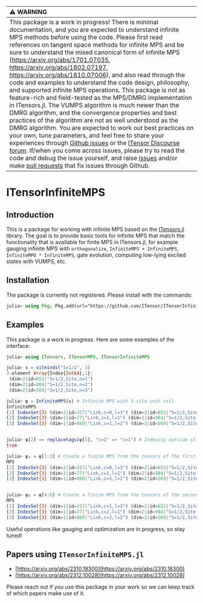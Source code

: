 | :warning: WARNING          |
|:---------------------------|
| This package is a work in progress! There is minimal documentation, and you are expected to understand infinite MPS methods before using the code. Please first read references on tangent space methods for infinite MPS and be sure to understand the mixed canonical form of infinite MPS (https://arxiv.org/abs/1701.07035, https://arxiv.org/abs/1802.07197, https://arxiv.org/abs/1810.07006), and also read through the code and examples to understand the code design, philosophy, and supported infinite MPS operations. This package is *not* as feature-rich and field-tested as the MPS/DMRG implementation in ITensors.jl. The VUMPS algorithm is much newer than the DMRG algorithm, and the convergence properties and best practices of the algorithm are not as well understood as the DMRG algorithm. You are expected to work out best practices on your own, tune parameters, and feel free to share your experiences through [Github issues](https://github.com/ITensor/ITensorInfiniteMPS.jl/issues) or the [ITensor Discourse forum](https://itensor.discourse.group/). If/when you come across issues, please try to read the code and debug the issue yourself, and raise [issues](https://github.com/ITensor/ITensorInfiniteMPS.jl/issues) and/or make [pull requests](https://github.com/ITensor/ITensorInfiniteMPS.jl/pulls) that fix issues through Github. |

# ITensorInfiniteMPS

## Introduction
This is a package for working with infinite MPS based on the [ITensors.jl](https://github.com/ITensor/ITensors.jl) library. The goal is to provide basic tools for infinite MPS that match the functionality that is available for finite MPS in ITensors.jl, for example gauging infinite MPS with `orthogonalize`, `InfiniteMPS + InfiniteMPS`, `InfiniteMPO * InfiniteMPS`, gate evolution, computing low-lying excited states with VUMPS, etc.

## Installation

The package is currently not registered. Please install with the commands:
```julia
julia> using Pkg; Pkg.add(url="https://github.com/ITensor/ITensorInfiniteMPS.jl.git")
```

## Examples

This package is a work in progress. Here are some examples of the interface:
```julia
julia> using ITensors, ITensorMPS, ITensorInfiniteMPS

julia> s = siteinds("S=1/2", 3)
3-element Array{Index{Int64},1}:
 (dim=2|id=652|"S=1/2,Site,n=1")
 (dim=2|id=984|"S=1/2,Site,n=2")
 (dim=2|id=569|"S=1/2,Site,n=3")

julia> ψ = InfiniteMPS(s) # Infinite MPS with 3-site unit cell
InfiniteMPS
[1] IndexSet{3} (dim=1|id=317|"Link,c=0,l=3") (dim=2|id=652|"S=1/2,Site,c=1,n=1") (dim=1|id=77|"Link,c=1,l=1")
[2] IndexSet{3} (dim=1|id=77|"Link,c=1,l=1") (dim=2|id=984|"S=1/2,Site,c=1,n=2") (dim=1|id=868|"Link,c=1,l=2")
[3] IndexSet{3} (dim=1|id=868|"Link,c=1,l=2") (dim=2|id=569|"S=1/2,Site,c=1,n=3") (dim=1|id=317|"Link,c=1,l=3")


julia> ψ[2] == replacetags(ψ[5], "c=2" => "c=1") # Indexing outside of the unit cell gets tensors from other unit cells
true

julia> ψ₁ = ψ[1:3] # Create a finite MPS from the tensors of the first unit cell
MPS
[1] IndexSet{3} (dim=1|id=317|"Link,c=0,l=3") (dim=2|id=652|"S=1/2,Site,c=1,n=1") (dim=1|id=77|"Link,c=1,l=1")
[2] IndexSet{3} (dim=1|id=77|"Link,c=1,l=1") (dim=2|id=984|"S=1/2,Site,c=1,n=2") (dim=1|id=868|"Link,c=1,l=2")
[3] IndexSet{3} (dim=1|id=868|"Link,c=1,l=2") (dim=2|id=569|"S=1/2,Site,c=1,n=3") (dim=1|id=317|"Link,c=1,l=3")


julia> ψ₂ = ψ[4:6] # Create a finite MPS from the tensors of the second unit cell
MPS
[1] IndexSet{3} (dim=1|id=317|"Link,c=1,l=3") (dim=2|id=652|"S=1/2,Site,c=2,n=1") (dim=1|id=77|"Link,c=2,l=1")
[2] IndexSet{3} (dim=1|id=77|"Link,c=2,l=1") (dim=2|id=984|"S=1/2,Site,c=2,n=2") (dim=1|id=868|"Link,c=2,l=2")
[3] IndexSet{3} (dim=1|id=868|"Link,c=2,l=2") (dim=2|id=569|"S=1/2,Site,c=2,n=3") (dim=1|id=317|"Link,c=2,l=3")
```
Useful operations like gauging and optimization are in progress, so stay tuned!

## Papers using `ITensorInfiniteMPS.jl`

- [https://arxiv.org/abs/2310.18300](https://arxiv.org/abs/2310.18300)
- [https://arxiv.org/abs/2312.10028](https://arxiv.org/abs/2312.10028)

Please reach out if you use this package in your work so we can keep track of which papers make use of it.
